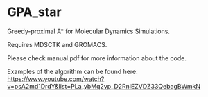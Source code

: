 # GPA_star
Greedy-proximal A* for Molecular Dynamics Simulations.

Requires MDSCTK and GROMACS.

Please check manual.pdf for more information about the code.

Examples of the algorithm can be found here: https://www.youtube.com/watch?v=psA2md1DrdY&list=PLa_ybMq2vp_D2RnlEZVDZ33QebagBWmkN